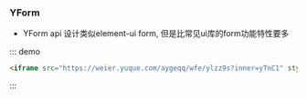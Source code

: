 ### YForm

* YForm api 设计类似element-ui form, 但是比常见ui库的form功能特性要多

::: demo
```html
<iframe src="https://weier.yuque.com/aygeqq/wfe/ylzz9s?inner=yTnC1" style="width: 100%; min-height: 800px"></iframe>
```
:::